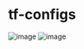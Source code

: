 # tf-configs

![image](https://github.com/user-attachments/assets/d9f463bf-088e-423e-b5b4-409405e30221)
![image](https://github.com/user-attachments/assets/fa720910-11d3-4e36-89e7-b48dbe995d4e)

